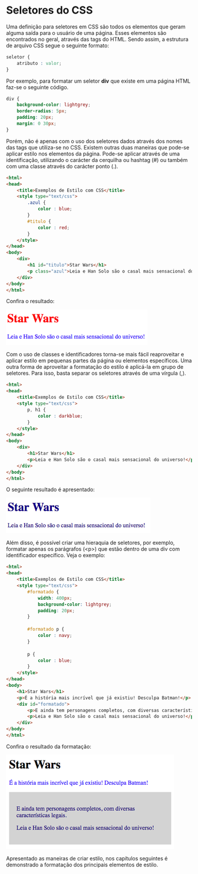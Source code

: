 # Seletores do CSS

Uma definição para seletores em CSS são todos os elementos que geram alguma saída para o usuário de uma página. Esses elementos são encontrados no geral, através das tags do HTML. Sendo assim, a estrutura de arquivo CSS segue o seguinte formato:

```css
seletor {
    atributo : valor;
}
```

Por exemplo, para formatar um seletor **div** que existe em uma página HTML faz-se o seguinte código.

```css
div {
    background-color: lightgrey;
    border-radius: 5px;
    padding: 20px;
    margin: 0 30px;
}
```

Porém, não é apenas com o uso dos seletores dados através dos nomes das tags que utiliza-se no CSS. Existem outras duas maneiras que pode-se aplicar estilo nos elementos da página. Pode-se aplicar através de uma identificação, utilizando o carácter  da cerquilha ou hashtag \(\#\) ou também com uma classe através do carácter ponto \(.\).

```html
<html>
<head>
    <title>Exemplos de Estilo com CSS</title>
    <style type="text/css">
        .azul {
            color : blue;
        }
        #titulo {
            color : red;
        }
    </style>
</head>
<body>
    <div>
        <h1 id="titulo">Star Wars</h1>
        <p class="azul">Leia e Han Solo são o casal mais sensacional do universo!</p>
    </div>
</body>
</html>
```

Confira o resultado:

![](/assets/id-class.png)

Com o uso de classes e identificadores torna-se mais fácil reaproveitar e aplicar estilo em pequenas partes da página ou elementos específicos. Uma outra forma de aproveitar a formatação do estilo é aplicá-la em grupo de seletores. Para isso, basta separar os seletores através de uma vírgula \(,\).

```html
<html>
<head>
    <title>Exemplos de Estilo com CSS</title>
    <style type="text/css">
        p, h1 {
            color : darkblue;
        }
    </style>
</head>
<body>
    <div>
        <h1>Star Wars</h1>
        <p>Leia e Han Solo são o casal mais sensacional do universo!</p>
    </div>
</body>
</html>
```

O seguinte resultado é apresentado:

![](/assets/grupo-seletores.png)

Além disso, é possível criar uma hieraquia de seletores, por exemplo, formatar apenas os parágrafos \(&lt;p&gt;\) que estão dentro de uma div com identificador específico. Veja o exemplo:

```html
<html>
<head>
    <title>Exemplos de Estilo com CSS</title>
    <style type="text/css">
        #formatado {
            width: 400px;
            background-color: lightgrey;
            padding: 20px;
        }

        #formatado p {
            color : navy;
        }

        p {
            color : blue;
        }
    </style>
</head>
<body>
    <h1>Star Wars</h1>
    <p>É a história mais incrível que já existiu! Desculpa Batman!</p>
    <div id="formatado">
        <p>E ainda tem personagens completos, com diversas características legais.</p>
        <p>Leia e Han Solo são o casal mais sensacional do universo!</p>
    </div>
</body>
</html>
```

Confira o resultado da formatação:

![](/assets/hierarquia-seletores.png)

Apresentado as maneiras de criar estilo, nos capítulos seguintes é demonstrado a formatação dos principais elementos de estilo.


